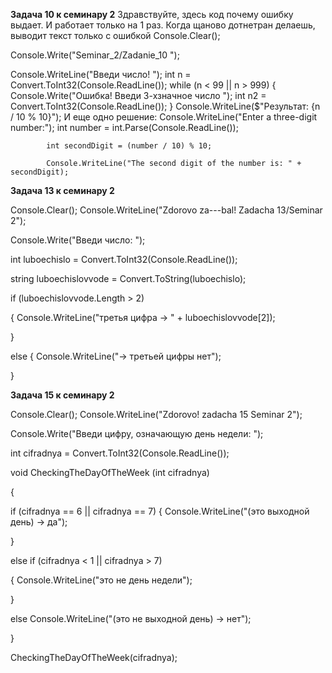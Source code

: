 **Задача 10 к семинару 2**
Здравствуйте, здесь код почему ошибку выдает. И работает только на 1 раз. Когда щаново дотнетран делаешь, выводит текст только с ошибкой
Console.Clear();

Console.Write("Seminar_2/Zadanie_10 ");

Console.WriteLine("Введи число! ");
int n = Convert.ToInt32(Console.ReadLine());
while (n < 99 || n > 999)
{
    Console.Write("Ошибка! Введи 3-хзначное число ");
    int n2 = Convert.ToInt32(Console.ReadLine());
}
Console.WriteLine($"Результат: {n / 10 % 10}");
И еще одно решение:
 Console.WriteLine("Enter a three-digit number:");
            int number = int.Parse(Console.ReadLine());

            int secondDigit = (number / 10) % 10;

            Console.WriteLine("The second digit of the number is: " + secondDigit);


**Задача 13 к семинару 2**

Console.Clear();
Console.WriteLine("Zdorovo za---bal! Zadacha 13/Seminar 2");

Console.Write("Введи число: ");

int luboechislo = Convert.ToInt32(Console.ReadLine());

string luboechislovvode = Convert.ToString(luboechislo);

if (luboechislovvode.Length > 2)

{
  Console.WriteLine("третья цифра -> " + luboechislovvode[2]);

}

else {
  Console.WriteLine("-> третьей цифры нет");

}


**Задача 15 к семинару 2**


Console.Clear();
Console.WriteLine("Zdorovo! zadacha 15 Seminar 2");

Console.Write("Введи цифру, означающую день недели: ");

int cifradnya = Convert.ToInt32(Console.ReadLine());

void CheckingTheDayOfTheWeek (int cifradnya) 

{

  if (cifradnya == 6 || cifradnya == 7) 
  {
  Console.WriteLine("(это выходной день) -> да");

  }

  else if (cifradnya < 1 || cifradnya > 7) 

  {
    Console.WriteLine("это не день недели");

  }

  else Console.WriteLine("(это не выходной день) -> нет");
  
}


CheckingTheDayOfTheWeek(cifradnya);

